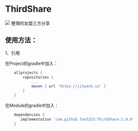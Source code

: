 # ThirdShare

[![](https://jitpack.io/v/Tan5253/ThirdShare.svg)](https://jitpack.io/#Tan5253/ThirdShare)
整理的友盟三方分享

## 使用方法：

1、引用

在Project的gradle中加入：
```groovy
    allprojects {
        repositories {
            ...
            maven { url 'https://jitpack.io' }
        }
    }
```
在Module的gradle中加入：
```groovy
    dependencies {
       implementation 'com.github.Tan5253:ThirdShare:1.0.0'
    }
```

